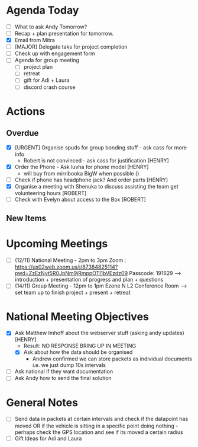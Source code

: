 # Agenda Today
- [ ] What to ask Andy Tomorrow?
- [ ] Recap + plan presentation for tomorrow.
- [x] Email from Mitra
- [ ] [MAJOR] Delegate taks for project completion
- [ ] Check up with engagement form
- [ ] Agenda for group meeting
	- [ ] project plan
	- [ ] retreat
	- [ ] gift for Adi + Laura
	- [ ] discord crash course

# Actions
## Overdue
- [x] [URGENT] Organise spuds for group bonding stuff - ask cass for more info
    - Robert is not convinced - ask cass for justification [HENRY]
- [x] Order the Phone - Ask luvha for phone model [HENRY]
	- will buy from mirribooka BigW when possible ()
- [ ] Check if phone has headphone jack? And order parts [HENRY]
- [x] Organise a meeting with Shenuka to discuss assisting the team get volunteering hours [ROBERT] 
- [ ] Check with Evelyn about access to the Box [ROBERT]
## New Items




# Upcoming Meetings
- [ ] (12/11) National Meeting - 2pm to 3pm Zoom : https://us02web.zoom.us/j/87384825114?pwd=ZzEzNyt5R0JpNm9jRmppOTl1bVEzdz09 Passcode: 191629 --> introduction + presentation of progress and plan + questions
- [ ] (14/11) Group Meeting - 12pm to 1pm Ezone N L2 Conference Room --> set team up to finish project + present + retreat

# National Meeting Objectives
- [x] Ask Matthew Imhoff about the webserver stuff (asking andy updates) [HENRY]
	- Result: NO RESPONSE BRING UP IN MEETING
	- [x] Ask about how the data should be organised
		- Andrew confirmed we can store packets as individual documents i.e. we just dump 10s intervals
- [ ] Ask national if they want documentation
- [ ] Ask Andy how to send the final solution

# General Notes
- [ ] Send data in packets at certain intervals and check if the datapoint has moved OR if the vehicle is sitting in a specific point doing nothing - perhaps check the GPS location and see if its moved a certain radius
- [ ] Gift Ideas for Adi and Laura